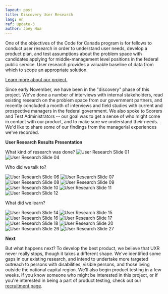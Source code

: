 ```yaml
---
layout: post
title: Discovery User Research
lang: en
ref: update-3
author: Joey Hua
---
```


One of the objectives of the Code for Canada program is for fellows to conduct user research in order to understand user needs, develop a product plan, and test assumptions about the problem space with candidates applying for middle-management level positions in the federal public service. User research provides a valuable baseline of data from which to scope an appropriate solution.

[Learn more about our project.](https://medium.com/code-for-canada/inboxing-clever-db6a334dda7d)

Since early November, we have been in the "discovery" phase of this project. We've done a number of interviews with internal stakeholders, read existing research on the problem space from our government partners, and recently concluded a month of interviews and field studies with current and prospective managers in the federal government. We also spoke to Scorers and Test Administrators -- our goal was to get a sense of who might come in contact with our product, and to make sure we understand their needs. We'd like to share some of our findings from the managerial experiences we've recorded.

**User Research Results Presentation**

What kind of research was done?
![User Research Slide 01](../images/c4c-uxr/c4c_uxr_001.png "We do user research to gain understanding.")
![User Research Slide 04](../images/c4c-uxr/c4c_uxr_004.png "This looked like using an outcomes approach, focusing on experience, 1-on-1 interviews, and observational field studies")

Who did we talk to?

![User Research Slide 06](../images/c4c-uxr/c4c_uxr_006.png "We talked to 15 current managers, 3 scorers, 3 test admins, and 7 future managers.")
![User Research Slide 07](../images/c4c-uxr/c4c_uxr_007.png "These people work in a variety of departments from Marketing to IT to Operations.")
![User Research Slide 08](../images/c4c-uxr/c4c_uxr_008.png "The people we talked to spent an average of 9 years in a manager role")
![User Research Slide 09](../images/c4c-uxr/c4c_uxr_009.png "73% of the people we talked to are English speakers.")
![User Research Slide 10](../images/c4c-uxr/c4c_uxr_010.png "66% of the current managers we talked to are women.")
![User Research Slide 11](../images/c4c-uxr/c4c_uxr_011.png "We spoke to participants from accross the country.")
![User Research Slide 12](../images/c4c-uxr/c4c_uxr_012.png "We asked open ended questions about their experience as managers.")

What did we learn?

![User Research Slide 14](../images/c4c-uxr/c4c_uxr_014.png "People were excited to talk to us, passionate about their job, and spent time preparing for interviews.")
![User Research Slide 15](../images/c4c-uxr/c4c_uxr_015.png "Hiring pain points include barriers to entry, improving time to staff, and giving candidates tools to succeed.")
![User Research Slide 16](../images/c4c-uxr/c4c_uxr_016.png "Feedback is important.")
![User Research Slide 17](../images/c4c-uxr/c4c_uxr_017.png "7 participants reported not having the context or preparation to succeed.")
![User Research Slide 18](../images/c4c-uxr/c4c_uxr_018.png "If they knew what they were being assessed on they might have done better.")
![User Research Slide 20](../images/c4c-uxr/c4c_uxr_020.png "I'd be looking for someone's ability to research, read something and apply it elsewhere.")
![User Research Slide 26](../images/c4c-uxr/c4c_uxr_026.png "Managers use a variety of email tools.")
![User Research Slide 27](../images/c4c-uxr/c4c_uxr_027.png "They also use paper notes, whiteboards, OneNote, and stickies.")

**Next**

But what happens next? To develop the best product, we believe that UXR never really stops, though it takes a different shape. We've identified some gaps in our existing research, and intend to undertake more targeted outreach to persons with disabilities, visible persons, and those living outside the national capital region. We'll also begin product testing in a few weeks. If you know someone who might be interested in this project, or if you're interested in being a part of product testing, check out our [recruitment page](https://code-for-canada.github.io/psc-partnership/).
